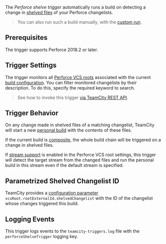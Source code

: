 [//]: # (title: Perforce Shelve Trigger)
[//]: # (auxiliary-id: Perforce Shelve Trigger)

The _Perforce shelve trigger_ automatically runs a build on detecting a change in [shelved files](https://www.perforce.com/manuals/v17.1/p4guide/Content/CmdRef/p4_shelve.html) of your Perforce changelists.

>You can also run such a build manually, with the [custom run](running-custom-build.md).

## Prerequisites

The trigger supports Perforce 2018.2 or later.

## Trigger Settings

The trigger monitors all [Perforce VCS roots](perforce.md) associated with the current [build configuration](managing-builds.md). You can filter monitored changelists by their description. To do this, specify the required keyword to search.

>See how to invoke this trigger [via TeamCity REST API](https://www.jetbrains.com/help/teamcity/rest/edit-build-configuration-settings.html#Manage+Build+Triggers).

## Trigger Behavior

On any change made in shelved files of a matching changelist, TeamCity will start a new [personal build](personal-build.md) with the contents of these files.

If the current build is [composite](composite-build-configuration.md), the whole build chain will be triggered on a change in shelved files.

If [stream support](integrating-teamcity-with-perforce.md#Running+Builds+on+Perforce+Streams) is enabled in the Perforce VCS root settings, this trigger will detect the target stream from the changed files and run the personal build in this stream even if the default stream is specified.

## Parametrized Shelved Changelist ID

TeamCity provides a [configuration parameter](predefined-build-parameters.md) `vcsRoot.rootExternalId.shelvedChangelist` with the ID of the changelist whose changes triggered this build.

## Logging Events

This trigger logs events to the `teamcity-triggers.log` file with the `perforceShelveTrigger` logging key.
